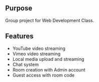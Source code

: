 ## Purpose
Group project for Web Development Class.

## Features
- YouTube video streaming
- Vimeo video streaming
- Local media upload and streaming
- Chat system
- Room creation with Admin account
- Guest access with room code
